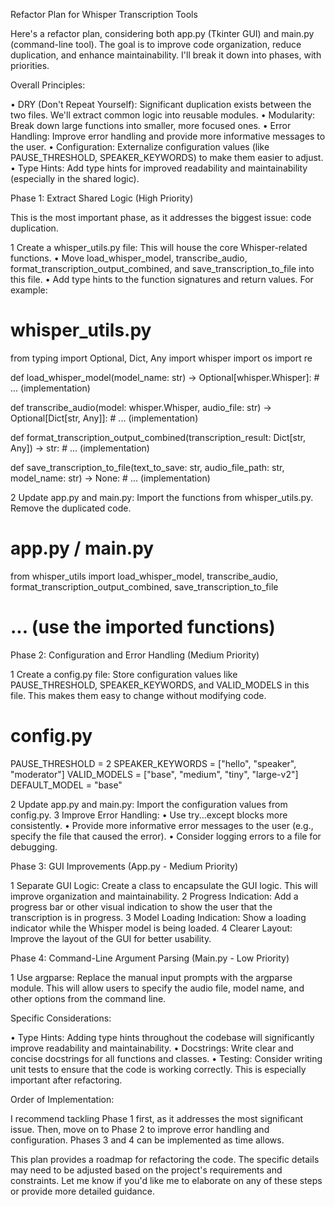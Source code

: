  Refactor Plan for Whisper Transcription Tools

Here's a refactor plan, considering both app.py (Tkinter GUI) and main.py (command-line tool). The goal is to improve code organization, reduce duplication, and enhance maintainability.  I'll break it down into phases, with priorities.

Overall Principles:

 • DRY (Don't Repeat Yourself):  Significant duplication exists between the two files.  We'll extract common logic into reusable modules.
 • Modularity: Break down large functions into smaller, more focused ones.
 • Error Handling:  Improve error handling and provide more informative messages to the user.
 • Configuration:  Externalize configuration values (like PAUSE_THRESHOLD, SPEAKER_KEYWORDS) to make them easier to adjust.
 • Type Hints: Add type hints for improved readability and maintainability (especially in the shared logic).

Phase 1: Extract Shared Logic (High Priority)

This is the most important phase, as it addresses the biggest issue: code duplication.

 1 Create a whisper_utils.py file: This will house the core Whisper-related functions.
    • Move load_whisper_model, transcribe_audio, format_transcription_output_combined, and save_transcription_to_file into this file.
    • Add type hints to the function signatures and return values.  For example:
   
   # whisper_utils.py
   from typing import Optional, Dict, Any
   import whisper
   import os
   import re
   
   def load_whisper_model(model_name: str) -> Optional[whisper.Whisper]:
       # ... (implementation)
   
   def transcribe_audio(model: whisper.Whisper, audio_file: str) -> Optional[Dict[str, Any]]:
       # ... (implementation)
   
   def format_transcription_output_combined(transcription_result: Dict[str, Any]) -> str:
       # ... (implementation)
   
   def save_transcription_to_file(text_to_save: str, audio_file_path: str, model_name: str) -> None:
       # ... (implementation)
   
 2 Update app.py and main.py:  Import the functions from whisper_utils.py.  Remove the duplicated code.
   
   # app.py / main.py
   from whisper_utils import load_whisper_model, transcribe_audio, format_transcription_output_combined, save_transcription_to_file
   # ... (use the imported functions)
   

Phase 2: Configuration and Error Handling (Medium Priority)

 1 Create a config.py file:  Store configuration values like PAUSE_THRESHOLD, SPEAKER_KEYWORDS, and VALID_MODELS in this file.  This makes them easy to change without modifying code.
   
   # config.py
   PAUSE_THRESHOLD = 2
   SPEAKER_KEYWORDS = ["hello", "speaker", "moderator"]
   VALID_MODELS = ["base", "medium", "tiny", "large-v2"]
   DEFAULT_MODEL = "base"
   
 2 Update app.py and main.py: Import the configuration values from config.py.
 3 Improve Error Handling:
    • Use try...except blocks more consistently.
    • Provide more informative error messages to the user (e.g., specify the file that caused the error).
    • Consider logging errors to a file for debugging.

Phase 3:  GUI Improvements (App.py - Medium Priority)

 1 Separate GUI Logic:  Create a class to encapsulate the GUI logic. This will improve organization and maintainability.
 2 Progress Indication: Add a progress bar or other visual indication to show the user that the transcription is in progress.
 3 Model Loading Indication: Show a loading indicator while the Whisper model is being loaded.
 4 Clearer Layout:  Improve the layout of the GUI for better usability.

Phase 4: Command-Line Argument Parsing (Main.py - Low Priority)

 1 Use argparse:  Replace the manual input prompts with the argparse module. This will allow users to specify the audio file, model name, and other options from the command line.

Specific Considerations:

 • Type Hints:  Adding type hints throughout the codebase will significantly improve readability and maintainability.
 • Docstrings:  Write clear and concise docstrings for all functions and classes.
 • Testing:  Consider writing unit tests to ensure that the code is working correctly.  This is especially important after refactoring.

Order of Implementation:

I recommend tackling Phase 1 first, as it addresses the most significant issue.  Then, move on to Phase 2 to improve error handling and configuration.  Phases 3 and 4 can be implemented as time allows.

This plan provides a roadmap for refactoring the code.  The specific details may need to be adjusted based on the project's requirements and constraints.  Let me know if you'd like me to elaborate on any of these steps or provide more detailed guidance.